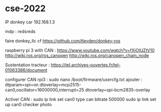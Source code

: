 # cse-2022

IP donkey car 192.168.1.3

mdp : redsreds

faire donkey_llc
cf https://github.com/tleyden/donkey-ros


raspberry pi 3 with CAN : https://www.youtube.com/watch?v=fXiOIUZtV10 
http://wiki.ros.org/ros_canopen
http://wiki.ros.org/canopen_chain_node


Sustentation tracteur : https://tel.archives-ouvertes.fr/tel-01063386/document


configurer CAN rpi3 :
sudo nano /boot/firmware/usercfg.txt
ajouter :
dtparam=spi=on
dtoverlay=mcp2515-can0,oscillator=16000000,interrupt=25
dtoverlay=spi-bcm2835-overlay

Activer CAN :
sudo ip link set can0 type can bitrate 500000
sudo ip link set up can0
checker photo
